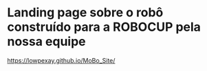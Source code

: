 # Landing page sobre o robô construído para a ROBOCUP pela nossa equipe

https://lowpexay.github.io/MoBo_Site/
